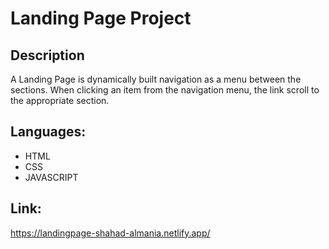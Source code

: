 # Landing Page Project

## Description 
A Landing Page is dynamically built navigation as a menu between the sections. When clicking an item from the navigation menu, the link scroll to the appropriate section.

## Languages:
* HTML
* CSS
* JAVASCRIPT

## Link:
https://landingpage-shahad-almania.netlify.app/



